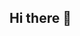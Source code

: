 ## Hi there 👋

<!--
**Mix-4dev/Mix-4dev** is a ✨ _special_ ✨ repository because its `README.md` (this file) appears on your GitHub profile.

Here are some ideas to get you started:

- 🔭 I’m currently working on building my career
- 🌱 I’m currently learning python for data science field
- 💬 Ask me about python programming language and R as well
- 📫 How to reach me: you can contact me through 
- 😄 Pronouns: Mix - Him
- ⚡ Fun fact: I'm addicted to coffee 
-->
